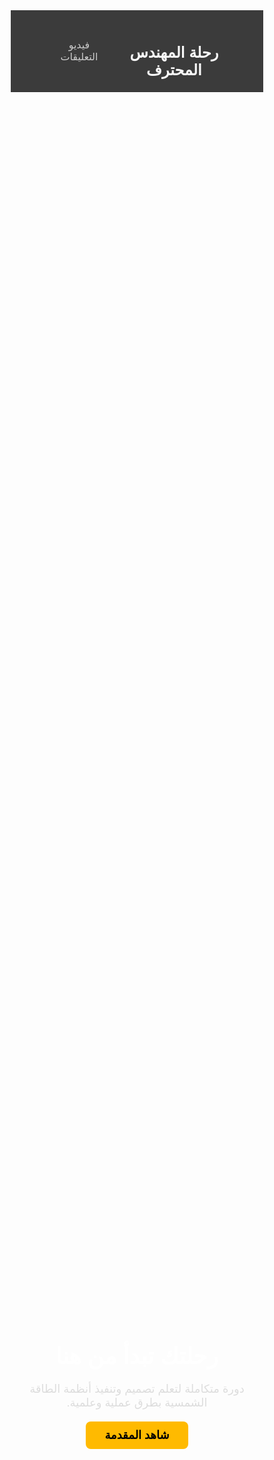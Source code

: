 <!-- 🔻 كل الكود كما طلبت، مع إضافة منطق الردود في الأسفل فقط -->
<!-- لم يتم تغيير التنسيق الأساسي إطلاقًا -->

<html lang="ar" dir="rtl">
<head>
  <meta charset="UTF-8" />
  <meta name="viewport" content="width=device-width, initial-scale=1.0" />
  <title>رحلة المهندس المحترف</title>
  <link href="https://fonts.googleapis.com/css2?family=Cairo:wght@400;700&display=swap" rel="stylesheet" />
  <style>
    * { margin: 0; padding: 0; box-sizing: border-box; font-family: 'Cairo', sans-serif; }

    body {
      background: linear-gradient(to right, #0f0f0f, #1c1c1c);
      color: #ffffff; line-height: 1.6;
    }

    header {
      padding: 20px 40px; background-color: #111111d0;
      display: flex; justify-content: space-between; align-items: center;
      border-bottom: 1px solid #333;
    }

    header h1 { font-size: 24px; color: #f9f9f9; }

    nav a {
      color: #ccc; text-decoration: none; margin-left: 20px; font-size: 16px;
      transition: color 0.3s;
    }

    nav a:hover { color: #ffffff; }

    .hero {
      position: relative;
      background-image: url('Images/hero.png');
      background-size: cover; background-position: center;
      height: 100vh;
      display: flex; align-items: center; justify-content: center;
      text-align: center;
    }

    .hero::after {
      content: ''; position: absolute; top: 0; left: 0;
      width: 100%; height: 100%; background-color: rgba(0,0,0,0.6); z-index: 1;
    }

    .hero-content {
      position: relative; z-index: 2;
      max-width: 800px; padding: 20px;
    }

    .hero h2 { font-size: 36px; margin-bottom: 20px; color: #ffffff; }
    .hero p { font-size: 18px; color: #dddddd; margin-bottom: 30px; }

    .hero a.button {
      padding: 12px 30px; background-color: #ffba00; color: #000;
      font-weight: bold; border: none; border-radius: 8px;
      text-decoration: none; font-size: 18px; transition: background-color 0.3s;
    }

    .hero a.button:hover { background-color: #ffaa00; }

    #video { padding: 60px 20px; text-align: center; }
    iframe { max-width: 100%; border-radius: 12px; }

    #comments-section {
      background-color: #111; padding: 40px 20px;
      max-width: 800px; margin: auto;
    }

    form {
      background: #1e1e1e; padding: 20px; border-radius: 10px;
      margin-bottom: 40px;
    }

    label { display: block; margin: 10px 0 5px; }

    input, textarea, select {
      width: 100%; padding: 10px; margin-bottom: 15px;
      border: none; border-radius: 8px;
      background: #2c2c2c; color: #fff;
    }

    button {
      background: #ffc107; color: #000;
      font-weight: bold; padding: 12px 20px;
      border: none; border-radius: 8px; cursor: pointer;
      transition: background 0.3s;
    }

    button:hover { background: #e0a800; }

    .comment-card {
      background-color: #1f1f1f; border: 1px solid #333;
      border-radius: 12px; padding: 15px;
      margin-bottom: 20px;
      box-shadow: 0 4px 12px rgba(0,0,0,0.2);
    }

    .comment-name { font-weight: bold; color: #ffba00; }
    .comment-stars { color: gold; }
    .comment-text { margin-top: 10px; color: #eee; line-height: 1.6; }

    .reply-card {
      background-color: #2a2a2a;
      margin-top: 10px; margin-right: 20px;
      border-left: 3px solid #ffba00;
      padding: 10px; border-radius: 8px;
    }

    footer {
      background-color: #101010;
      text-align: center; padding: 20px;
      color: #666; font-size: 14px;
      margin-top: 60px;
    }

    @media (max-width: 768px) {
      .hero h2 { font-size: 28px; }
      .hero p { font-size: 16px; }
      header { flex-direction: column; align-items: flex-start; }
      nav { margin-top: 10px; }
    }
  </style>
</head>
<body>

  <header>
    <h1>رحلة المهندس المحترف</h1>
    <nav>
      <a href="#video">فيديو</a>
      <a href="#comments-section">التعليقات</a>
    </nav>
  </header>

  <section class="hero">
    <div class="hero-content">
      <h2>رحلتك تبدأ من هنا</h2>
      <p>دورة متكاملة لتعلم تصميم وتنفيذ أنظمة الطاقة الشمسية بطرق عملية وعلمية.</p>
      <a href="#video" class="button">شاهد المقدمة</a>
    </div>
  </section>

  <section id="video">
    <h2 style="margin-bottom: 20px;">🎥 المحاضرة</h2>
    <iframe width="800" height="450"
      src="https://www.youtube.com/embed/zW9ZX-SZKtE"
      frameborder="0" allowfullscreen></iframe>
  </section>

  <section id="comments-section">
    <h2>💬 قسم التعليقات</h2>
    <form id="commentForm">
      <label>الاسم:</label>
      <input type="text" name="name" required>
      <label>البريد الإلكتروني (اختياري):</label>
      <input type="email" name="email">
      <label>التقييم:</label>
      <select name="rating">
        <option value="5">⭐️⭐️⭐️⭐️⭐️</option>
        <option value="4">⭐️⭐️⭐️⭐️</option>
        <option value="3">⭐️⭐️⭐️</option>
        <option value="2">⭐️⭐️</option>
        <option value="1">⭐️</option>
      </select>
      <label>التعليق:</label>
      <textarea name="comment" required></textarea>
      <input type="hidden" name="parentId" value="">
      <button type="submit">إرسال</button>
    </form>

    <div id="comments"></div>
  </section>

  <footer>
    &copy; 2025 جميع الحقوق محفوظة - رحلة المهندس المحترف
  </footer>

  <script>
    const scriptURL = "https://script.google.com/macros/s/AKfycbx_GJ0uPleTM71TQvcFtGCfE-mmgkij819sHfxDhcgsJSo3ZGjw6JteARj_aK1nukdPjQ/exec";
    const adminEmail = "najycosa238@gmail.com"; // ← استبدله ببريدك (مستقبلاً يمكن تطويره لتسجيل دخول)

    document.getElementById("commentForm").addEventListener("submit", function(e) {
      e.preventDefault();
      const form = e.target;
      const formData = new FormData(form);

      fetch(scriptURL, {
        method: 'POST',
        body: formData
      }).then(() => {
        alert("✅ تم إرسال التعليق");
        form.reset();
        loadComments();
      });
    });

    function createCommentHtml(comment, replies) {
      const div = document.createElement("div");
      div.className = "comment-card";
      div.innerHTML = `
        <div class="comment-name">${comment.name}</div>
        <div class="comment-stars">${'⭐️'.repeat(comment.rating || 0)}</div>
        <div class="comment-text">${comment.comment}</div>
      `;

      const replyContainer = document.createElement("div");
      replies.forEach(reply => {
        const replyDiv = document.createElement("div");
        replyDiv.className = "reply-card";
        replyDiv.innerHTML = `<strong>${reply.name}:</strong> ${reply.comment}`;
        replyContainer.appendChild(replyDiv);
      });
      div.appendChild(replyContainer);

      // زر رد للمشرف فقط (يمكنك تفعيل شرط بالبريد لاحقًا)
      const replyBtn = document.createElement("button");
      replyBtn.textContent = "رد";
      replyBtn.style.marginTop = "10px";
      replyBtn.onclick = () => {
        const form = document.getElementById("commentForm");
        form.parentId.value = comment.rowId;
        form.scrollIntoView({ behavior: "smooth" });
      };
      div.appendChild(replyBtn);

      return div;
    }

    function loadComments() {
      fetch(scriptURL)
        .then(res => res.json())
        .then(data => {
          const commentSection = document.getElementById("comments");
          commentSection.innerHTML = "";

          const parents = data.filter(c => !c.parentId);
          const replies = data.filter(c => c.parentId);

          parents.reverse().forEach(parent => {
            const childReplies = replies.filter(r => r.parentId === parent.rowId);
            commentSection.appendChild(createCommentHtml(parent, childReplies));
          });
        });
    }

    window.onload = loadComments;
  </script>

</body>
</html>
